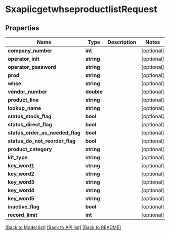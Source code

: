 # SxapiicgetwhseproductlistRequest

## Properties
Name | Type | Description | Notes
------------ | ------------- | ------------- | -------------
**company_number** | **int** |  | [optional] 
**operator_init** | **string** |  | [optional] 
**operator_password** | **string** |  | [optional] 
**prod** | **string** |  | [optional] 
**whse** | **string** |  | [optional] 
**vendor_number** | **double** |  | [optional] 
**product_line** | **string** |  | [optional] 
**lookup_name** | **string** |  | [optional] 
**status_stock_flag** | **bool** |  | [optional] 
**status_direct_flag** | **bool** |  | [optional] 
**status_order_as_needed_flag** | **bool** |  | [optional] 
**status_do_not_reorder_flag** | **bool** |  | [optional] 
**product_category** | **string** |  | [optional] 
**kit_type** | **string** |  | [optional] 
**key_word1** | **string** |  | [optional] 
**key_word2** | **string** |  | [optional] 
**key_word3** | **string** |  | [optional] 
**key_word4** | **string** |  | [optional] 
**key_word5** | **string** |  | [optional] 
**inactive_flag** | **bool** |  | [optional] 
**record_limit** | **int** |  | [optional] 

[[Back to Model list]](../README.md#documentation-for-models) [[Back to API list]](../README.md#documentation-for-api-endpoints) [[Back to README]](../README.md)


